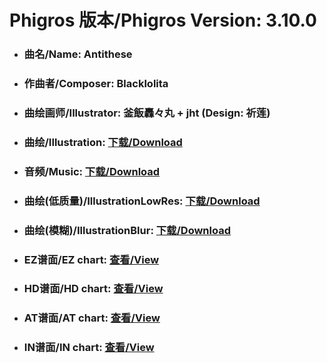 
# Phigros 版本/Phigros Version:  3.10.0

- ### __曲名/Name:  Antithese__

- ### __作曲者/Composer:  Blacklolita__

- ### __曲绘画师/Illustrator:  釜飯轟々丸 + jht (Design: 祈莲)__

- ### __曲绘/Illustration:  [下载/Download](https://github.com/Po6647A/PAR/releases/download/3.10.0/1094.png)__

- ### __音频/Music:  [下载/Download](https://github.com/Po6647A/PAR/releases/download/3.10.0/1759.ogg)__

- ### __曲绘(低质量)/IllustrationLowRes:  [下载/Download](https://github.com/Po6647A/PAR/releases/download/3.10.0/1586.png)__

- ### __曲绘(模糊)/IllustrationBlur:  [下载/Download](https://github.com/Po6647A/PAR/releases/download/3.10.0/1340.png)__


- ### __EZ谱面/EZ chart:  [查看/View](./EZ.json/index.html)__

- ### __HD谱面/HD chart:  [查看/View](./HD.json/index.html)__

- ### __AT谱面/AT chart:  [查看/View](./AT.json/index.html)__

- ### __IN谱面/IN chart:  [查看/View](./IN.json/index.html)__
